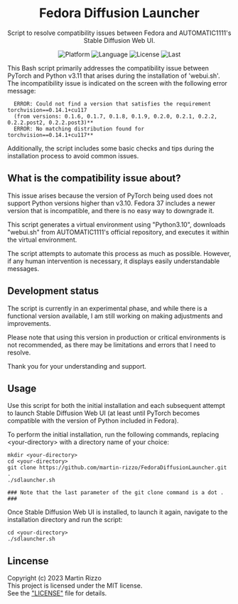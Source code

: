 <h1 align="center">Fedora Diffusion Launcher</h1>
<p align="center">Script to resolve compatibility issues between Fedora and AUTOMATIC1111's Stable Diffusion Web UI.</p>
<p align="center">
<img alt="Platform" src="https://img.shields.io/badge/platform-fedora linux-33F">
<img alt="Language" src="https://img.shields.io/badge/language-bash-22E">
<img alt="License"  src="https://img.shields.io/github/license/martin-rizzo/FedoraDiffusionLauncher?color=11D">
<img alt="Last"     src="https://img.shields.io/github/last-commit/martin-rizzo/FedoraDiffusionLauncher">
</p>

<!---
# Fedora Diffusion Launcher
-->

This Bash script primarily addresses the compatibility issue between PyTorch
and Python v3.11 that arises during the installation of 'webui.sh'. The
incompatibility issue is indicated on the screen with the following error
message:

      ERROR: Could not find a version that satisfies the requirement torchvision==0.14.1+cu117
      (from versions: 0.1.6, 0.1.7, 0.1.8, 0.1.9, 0.2.0, 0.2.1, 0.2.2, 0.2.2.post2, 0.2.2.post3)**  
      ERROR: No matching distribution found for torchvision==0.14.1+cu117**

Additionally, the script includes some basic checks and tips during the
installation process to avoid common issues.

## What is the compatibility issue about?

This issue arises because the version of PyTorch being used does not support
Python versions higher than v3.10. Fedora 37 includes a newer version that is
incompatible, and there is no easy way to downgrade it.

This script generates a virtual environment using "Python3.10", downloads
"webui.sh" from AUTOMATIC1111's official repository, and executes it within
the virtual environment.

The script attempts to automate this process as much as possible. However,
if any human intervention is necessary, it displays easily understandable
messages.

## Development status

The script is currently in an experimental phase, and while there is a
functional version available, I am still working on making adjustments
and improvements.

Please note that using this version in production or critical environments is
not recommended, as there may be limitations and errors that I need to resolve.

Thank you for your understanding and support.

## Usage

Use this script for both the initial installation and each subsequent attempt
to launch Stable Diffusion Web UI (at least until PyTorch becomes compatible
with the version of Python included in Fedora).

To perform the initial installation, run the following commands,
replacing \<your-directory\> with a directory name of your choice:

    mkdir <your-directory>
    cd <your-directory>
    git clone https://github.com/martin-rizzo/FedoraDiffusionLauncher.git .
    ./sdlauncher.sh
    
    ### Note that the last parameter of the git clone command is a dot . ###

Once Stable Diffusion Web UI is installed, to launch it again, navigate to the
installation directory and run the script:

    cd <your-directory>
    ./sdlauncher.sh

## Lincense

Copyright (c) 2023 Martin Rizzo  
This project is licensed under the MIT license.  
See the ["LICENSE"](LICENSE) file for details.
